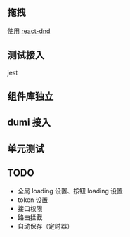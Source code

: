 ## 拖拽

使用 [react-dnd](https://react-dnd.github.io/react-dnd/about)

## 测试接入

jest

## 组件库独立

## dumi 接入

## 单元测试

## TODO

- 全局 loading 设置、按钮 loading 设置
- token 设置
- 接口权限
- 路由拦截
- 自动保存（定时器）
